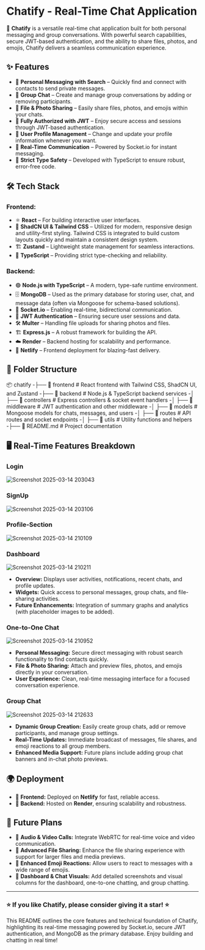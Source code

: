 # Chatify - Real-Time Chat Application

🚀 **Chatify** is a versatile real-time chat application built for both personal messaging and group conversations. With powerful search capabilities, secure JWT-based authentication, and the ability to share files, photos, and emojis, Chatify delivers a seamless communication experience.

## ✨ Features

- 🔹 **Personal Messaging with Search** – Quickly find and connect with contacts to send private messages.
- 🔹 **Group Chat** – Create and manage group conversations by adding or removing participants.
- 🔹 **File & Photo Sharing** – Easily share files, photos, and emojis within your chats.
- 🔹 **Fully Authorized with JWT** – Enjoy secure access and sessions through JWT-based authentication.
- 🔹 **User Profile Management** – Change and update your profile information whenever you want.
- 🔹 **Real-Time Communication** – Powered by Socket.io for instant messaging.
- 🔹 **Strict Type Safety** – Developed with TypeScript to ensure robust, error-free code.

## 🛠️ Tech Stack

### **Frontend:**

- ⚛️ **React** – For building interactive user interfaces.
- 🎨 **ShadCN UI & Tailwind CSS** – Utilized for modern, responsive design and utility-first styling. Tailwind CSS is integrated to build custom layouts quickly and maintain a consistent design system.
- 🏗 **Zustand** – Lightweight state management for seamless interactions.
- 🚀 **TypeScript** – Providing strict type-checking and reliability.

### **Backend:**

- 🟢 **Node.js with TypeScript** – A modern, type-safe runtime environment.
- 🗄 **MongoDB** – Used as the primary database for storing user, chat, and message data (often via Mongoose for schema-based solutions).
- 🔌 **Socket.io** – Enabling real-time, bidirectional communication.
- 🔐 **JWT Authentication** – Ensuring secure user sessions and data.
- 🛠 **Multer** – Handling file uploads for sharing photos and files.
- 🏗 **Express.js** – A robust framework for building the API.
- ☁️ **Render** – Backend hosting for scalability and performance.
- 🚀 **Netlify** – Frontend deployment for blazing-fast delivery.

## 📂 Folder Structure

📦 chatify
-├── 📂 frontend          # React frontend with Tailwind CSS, ShadCN UI, and Zustand
-├── 📂 backend           # Node.js & TypeScript backend services
-│   ├── 📂 controllers   # Express controllers & socket event handlers
-│   ├── 📂 middleware    # JWT authentication and other middleware
-│   ├── 📂 models        # Mongoose models for chats, messages, and users
-│   ├── 📂 routes        # API routes and socket endpoints
-│   ├── 📂 utils         # Utility functions and helpers
-├── 📄 README.md         # Project documentation

## 🖥️ Real-Time Features Breakdown

### **Login**
![Screenshot 2025-03-14 203043](https://github.com/user-attachments/assets/5d48f6dc-74c0-4936-8661-1140f9ee708f)

### **SignUp**
![Screenshot 2025-03-14 203106](https://github.com/user-attachments/assets/ea6b0b73-6a33-43d4-b4b8-9678ae5f06e3)

### **Profile-Section**
![Screenshot 2025-03-14 210109](https://github.com/user-attachments/assets/3a8d053e-fdc5-4728-9a1b-9c63c68101df)

### **Dashboard**
![Screenshot 2025-03-14 210211](https://github.com/user-attachments/assets/1a43e98a-8ef4-4814-a3d5-b8663e8a255c)

- **Overview:** Displays user activities, notifications, recent chats, and profile updates.
- **Widgets:** Quick access to personal messages, group chats, and file-sharing activities.
- **Future Enhancements:** Integration of summary graphs and analytics (with placeholder images to be added).

### **One-to-One Chat**
![Screenshot 2025-03-14 210952](https://github.com/user-attachments/assets/198d1035-7656-404d-93f3-f302d5856204)

- **Personal Messaging:** Secure direct messaging with robust search functionality to find contacts quickly.
- **File & Photo Sharing:** Attach and preview files, photos, and emojis directly in your conversation.
- **User Experience:** Clean, real-time messaging interface for a focused conversation experience.

### **Group Chat**
![Screenshot 2025-03-14 212633](https://github.com/user-attachments/assets/2d56ada2-757d-4770-9140-dcbcdeb8a0c5)

- **Dynamic Group Creation:** Easily create group chats, add or remove participants, and manage group settings.
- **Real-Time Updates:** Immediate broadcast of messages, file shares, and emoji reactions to all group members.
- **Enhanced Media Support:** Future plans include adding group chat banners and in-chat photo previews.

## 🌍 Deployment

- 🚀 **Frontend:** Deployed on **Netlify** for fast, reliable access.
- 🚀 **Backend:** Hosted on **Render**, ensuring scalability and robustness.

## 🔮 Future Plans

- 🎤 **Audio & Video Calls:** Integrate WebRTC for real-time voice and video communication.
- 📎 **Advanced File Sharing:** Enhance the file sharing experience with support for larger files and media previews.
- 💬 **Enhanced Emoji Reactions:** Allow users to react to messages with a wide range of emojis.
- 📸 **Dashboard & Chat Visuals:** Add detailed screenshots and visual columns for the dashboard, one-to-one chatting, and group chatting.

---

### ⭐ If you like Chatify, please consider giving it a star! ⭐

This README outlines the core features and technical foundation of Chatify, highlighting its real-time messaging powered by Socket.io, secure JWT authentication, and MongoDB as the primary database. Enjoy building and chatting in real time!
